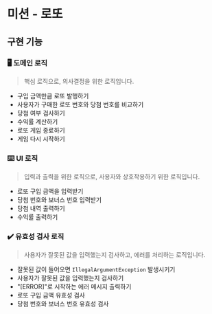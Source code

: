 # 미션 - 로또

## 구현 기능

### :desktop_computer: 도메인 로직
> 핵심 로직으로, 의사결정을 위한 로직입니다.

- 구입 금액만큼 로또 발행하기
- 사용자가 구매한 로또 번호와 당첨 번호를 비교하기
- 당첨 여부 검사하기
- 수익률 계산하기
- 로또 게임 종료하기
- 게임 다시 시작하기

### :keyboard: UI 로직
> 입력과 출력을 위한 로직으로, 사용자와 상호작용하기 위한 로직입니다.

- 로또 구입 금액을 입력받기
- 당첨 번호와 보너스 번호 입력받기
- 당첨 내역 출력하기
- 수익률 출력하기

### :heavy_check_mark: 유효성 검사 로직
> 사용자가 잘못된 값을 입력했는지 검사하고, 에러를 처리하는 로직입니다.

- 잘못된 값이 들어오면 `IllegalArgumentException` 발생시키기
- 사용자가 잘못된 값을 입력했는지 검사하기
- "[ERROR]"로 시작하는 에러 메시지 출력하기
- 로또 구입 금액 유효성 검사
- 당첨 번호와 보너스 번호 유효성 검사

